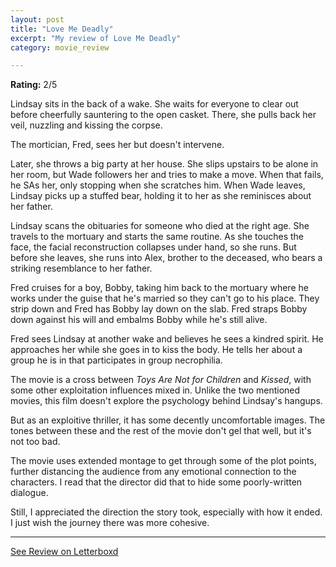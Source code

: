 ```yaml
---
layout: post
title: "Love Me Deadly"
excerpt: "My review of Love Me Deadly"
category: movie_review

---
```


**Rating:** 2/5

Lindsay sits in the back of a wake. She waits for everyone to clear out before cheerfully sauntering to the open casket. There, she pulls back her veil, nuzzling and kissing the corpse.

The mortician, Fred, sees her but doesn't intervene.

Later, she throws a big party at her house. She slips upstairs to be alone in her room, but Wade followers her and tries to make a move. When that fails, he SAs her, only stopping when she scratches him. When Wade leaves, Lindsay picks up a stuffed bear, holding it to her as she reminisces about her father.

Lindsay scans the obituaries for someone who died at the right age. She travels to the mortuary and starts the same routine. As she touches the face, the facial reconstruction collapses under hand, so she runs. But before she leaves, she runs into Alex, brother to the deceased, who bears a striking resemblance to her father.

Fred cruises for a boy, Bobby, taking him back to the mortuary where he works under the guise that he's married so they can't go to his place. They strip down and Fred has Bobby lay down on the slab. Fred straps Bobby down against his will and embalms Bobby while he's still alive.

Fred sees Lindsay at another wake and believes he sees a kindred spirit. He approaches her while she goes in to kiss the body. He tells her about a group he is in that participates in group necrophilia.

The movie is a cross between <i>Toys Are Not for Children</i> and <i>Kissed</i>, with some other exploitation influences mixed in. Unlike the two mentioned movies, this film doesn't explore the psychology behind Lindsay's hangups.

But as an exploitive thriller, it has some decently uncomfortable images. The tones between these and the rest of the movie don't gel that well, but it's not too bad.

The movie uses extended montage to get through some of the plot points, further distancing the audience from any emotional connection to the characters. I read that the director did that to hide some poorly-written dialogue.

Still, I appreciated the direction the story took, especially with how it ended. I just wish the journey there was more cohesive.

<hr>

[See Review on Letterboxd](https://boxd.it/5RbJkz)
